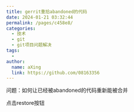```yaml
---
title: gerrit重拾abandoned的代码
date: 2024-01-21 03:32:44
permalink: /pages/c458e8/
categories:
  - 技术
  - git
  - git项目问题解决
tags:
  - 
author: 
  name: aXing
  link: https://github.com/08163356
---
```

问题：如何让已经被abandoned的代码重新能被合并

点击restore按钮<!-- more -->
